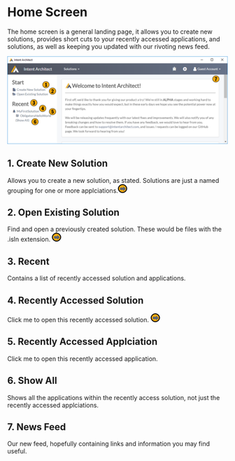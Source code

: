 # Home Screen

The home screen is a general landing page, it allows you to create new solutions, provides short cuts to your recently accessed applications, and solutions, as well as keeping you updated with our rivoting news feed.

![Image of the Home Screen](../../images/UserManual/Home.png)



## 1. Create New Solution
Allows you to create a new solution, as stated. Solutions are just a named grouping for one or more applciations.[![Navigates to Solution Screen](../../images/navigate.png "Navigates to Solution Screen")](SolutionScreen.md)

## 2. Open Existing Solution
Find and open a previously created solution. These would be files with the .isln extension. [![Navigates to Solution Screen](../../images/navigate.png "Navigates to Solution Screen")](SolutionScreen.md)

## 3. Recent
Contains a list of recently accessed solution and applications.

## 4. Recently Accessed Solution
Click me to open this recently accessed solution. [![Navigates to Solution Screen](../../images/navigate.png "Navigates to Solution Screen")](SolutionScreen.md)

## 5. Recently Accessed Applciation
Click me to open this recently accessed application.

## 6. Show All
Shows all the applications within the recently access solution, not just the recently accessed applciations.

## 7. News Feed
Our new feed, hopefully containing links and information you may find useful.